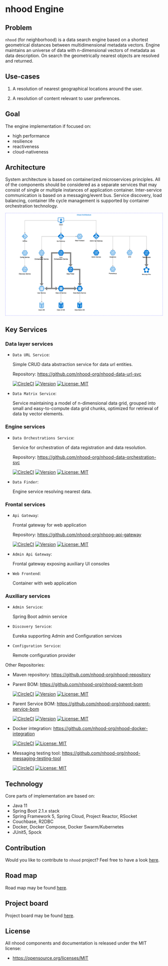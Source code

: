 # nhood Engine

## Problem

`nhood` (for neighborhood) is a data search engine based on a shortest geometrical distances between multidimensional metadata vectors. Engine maintains an universe of data with n-dimensional vectors of metadata as data description. On search the geometrically nearest objects are resolved and returned. 

## Use-cases

1. A resolution of nearest geographical locations around the user.

1. A resolution of content relevant to user preferences.

## Goal

The engine implementation if focused on:

- high performance
- resilience
- reactiveness
- cloud-nativeness

## Architecture

System architecture is based on containerized microservices principles. All of the components should be considered as a separate services that may consist of single or multiple instances of application container. Inter-service communication is based on a messaging/event bus. Service discovery, load balancing, container life cycle management is supported by container orchestration technology. 

![alt architecture](./images/nhood-architecture.png)

## Key Services

### Data layer services

- `Data URL Service`: 

    Simple CRUD data abstraction service for data url entities.
    
   Repository: https://github.com/nhood-org/nhood-data-url-svc 

   [![CircleCI](https://circleci.com/gh/nhood-org/nhood-data-url-svc.svg?style=shield)](https://circleci.com/gh/nhood-org/nhood-data-url-svc) [![Version](https://img.shields.io/badge/version-0.0.2-blue.svg?maxAge=2592000)](https://github.com/nhood-org/nhood-data-url-svc/releases/tag/v0.0.2) [![License: MIT](https://img.shields.io/badge/License-MIT-yellow.svg)](https://opensource.org/licenses/MIT)

- `Data Matrix Service`: 

    Service maintaining a model of n-dimensional data grid, grouped into small and easy-to-compute data grid chunks, optimized for retrieval of data by vector elements.

### Engine services

- `Data Orchestrations Service`: 

    Service for orchestration of data registration and data resolution.
    
   Repository: https://github.com/nhood-org/nhood-data-orchestration-svc 
   
   [![CircleCI](https://circleci.com/gh/nhood-org/nhood-data-orchestration-svc.svg?style=shield)](https://circleci.com/gh/nhood-org/nhood-data-orchestration-svc) [![Version](https://img.shields.io/badge/version-0.0.1-blue.svg?maxAge=2592000)](https://github.com/nhood-org/nhood-data-orchestration-svc/releases/tag/v0.0.1) [![License: MIT](https://img.shields.io/badge/License-MIT-yellow.svg)](https://opensource.org/licenses/MIT)

- `Data Finder`: 

    Engine service resolving nearest data.

### Frontal services

- `Api Gateway`: 

    Frontal gateway for web application

    Repository: https://github.com/nhood-org/nhoog-api-gateway

   [![CircleCI](https://circleci.com/gh/nhood-org/nhood-api-gateway.svg?style=shield)](https://circleci.com/gh/nhood-org/nhood-api-gateway) [![Version](https://img.shields.io/badge/version-0.0.1-blue.svg?maxAge=2592000)](https://github.com/nhood-org/nhood-api-gateway/releases/tag/v0.0.1) [![License: MIT](https://img.shields.io/badge/License-MIT-yellow.svg)](https://opensource.org/licenses/MIT)

- `Admin Api Gateway`: 

    Frontal gateway exposing auxiliary UI consoles

- `Web Frontend`: 

    Container with web application

### Auxiliary services

- `Admin Service`:

    Spring Boot admin service

- `Discovery Service`:

    Eureka supporting Admin and Configuration services

- `Configuration Service`:

    Remote configuration provider

Other Repositories: 

- Maven repository: https://github.com/nhood-org/nhood-repository

- Parent BOM: https://github.com/nhood-org/nhood-parent-bom

    [![CircleCI](https://circleci.com/gh/nhood-org/nhood-parent-bom.svg?style=shield)](https://circleci.com/gh/nhood-org/nhood-parent-bom) [![Version](https://img.shields.io/badge/version-0.0.5-blue.svg?maxAge=2592000)](https://github.com/nhood-org/nhood-parent-bom/releases/tag/v0.0.5) [![License: MIT](https://img.shields.io/badge/License-MIT-yellow.svg)](https://opensource.org/licenses/MIT)
    
- Parent Service BOM: https://github.com/nhood-org/nhood-parent-service-bom

    [![CircleCI](https://circleci.com/gh/nhood-org/nhood-parent-service-bom.svg?style=shield)](https://circleci.com/gh/nhood-org/nhood-parent-service-bom) [![Version](https://img.shields.io/badge/version-0.0.3-blue.svg?maxAge=2592000)](https://github.com/nhood-org/nhood-parent-service-bom/releases/tag/v0.0.3) [![License: MIT](https://img.shields.io/badge/License-MIT-yellow.svg)](https://opensource.org/licenses/MIT)

- Docker integration: https://github.com/nhood-org/nhood-docker-integration

    [![CircleCI](https://circleci.com/gh/nhood-org/nhood-docker-integration.svg?style=shield)](https://circleci.com/gh/nhood-org/nhood-docker-integration)
    [![License: MIT](https://img.shields.io/badge/License-MIT-yellow.svg)](https://opensource.org/licenses/MIT) 
    
- Messaging testing tool: https://github.com/nhood-org/nhood-messaging-testing-tool
     
   [![CircleCI](https://circleci.com/gh/nhood-org/nhood-messaging-testing-tool.svg?style=shield)](https://circleci.com/gh/nhood-org/nhood-messaging-testing-tool)
   [![License: MIT](https://img.shields.io/badge/License-MIT-yellow.svg)](https://opensource.org/licenses/MIT)

## Technology

Core parts of implementation are based on:

- Java 11
- Spring Boot 2.1.x stack
- Spring Framework 5, Spring Cloud, Project Reactor, RSocket
- Couchbase, R2DBC
- Docker, Docker Compose, Docker Swarm/Kubernetes
- JUnit5, Spock

## Contribution

Would you like to contribute to `nhood` project? Feel free to have a look [here](./CONTRIBUTING.md).

## Road map

Road map may be found [here](./ROADMAP.md).

## Project board

Project board may be found [here](https://github.com/orgs/nhood-org/projects/1?fullscreen=true).

## License

All nhood components and documentation is released under the MIT license:
- https://opensource.org/licenses/MIT
